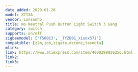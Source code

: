 ```yaml
---
date_added: 2020-01-26
model: X713A
vendor: Lonsonho
title: No Neutral Push Button Light Switch 3 Gang
category: switch
supports: on/off
zigbeemodel: ['TS0013','_TYZB01_xiuox57i']
compatible: [z2m,iob,zigate,deconz,tasmota]
mlink: 
link: https://www.aliexpress.com/item/4000298926256.html
link2: 
link3: 
---
```

